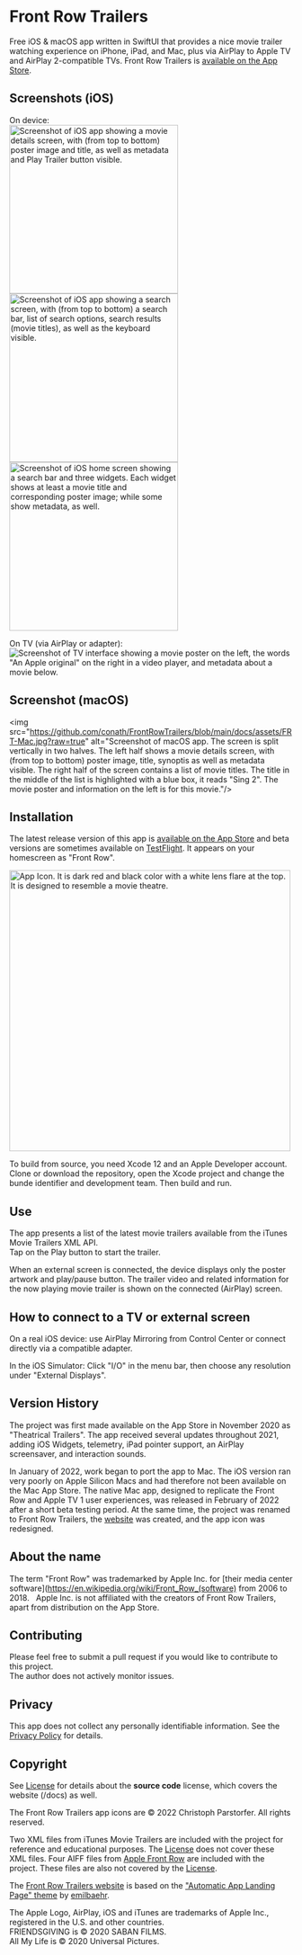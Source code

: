 # Front Row Trailers
Free iOS & macOS app written in SwiftUI that provides a nice movie trailer watching experience on iPhone, iPad, and Mac, plus via AirPlay to Apple TV and AirPlay 2-compatible TVs. Front Row Trailers is [available on the App Store](https://apps.apple.com/app/id1534845010).

## Screenshots (iOS)

On device:  
<img src="https://github.com/conath/FrontRowTrailers/blob/main/docs/assets/FRT-CoverFlow.jpg?raw=true" alt="Screenshot of iOS app showing a movie details screen, with (from top to bottom) poster image and title, as well as metadata and Play Trailer button visible." width="300"/>
<img src="https://github.com/conath/FrontRowTrailers/blob/main/docs/assets/FRT-Search.jpg?raw=true" alt="Screenshot of iOS app showing a search screen, with (from top to bottom) a search bar, list of search options, search results (movie titles), as well as the keyboard visible." width="300"/>
<img src="https://github.com/conath/FrontRowTrailers/blob/main/docs/assets/FRT-Widgets.jpg?raw=true" alt="Screenshot of iOS home screen showing a search bar and three widgets. Each widget shows at least a movie title and corresponding poster image; while some show metadata, as well." width="300"/>

On TV (via AirPlay or adapter):  
![Screenshot of TV interface showing a movie poster on the left, the words "An Apple original" on the right in a video player, and metadata about a movie below.](docs/assets/FRT-AirPlay.jpg)

## Screenshot (macOS)

<img src="https://github.com/conath/FrontRowTrailers/blob/main/docs/assets/FRT-Mac.jpg?raw=true" alt="Screenshot of macOS app. The screen is split vertically in two halves. The left half shows a movie details screen, with (from top to bottom) poster image, title, synoptis as well as metadata visible. The right half of the screen contains a list of movie titles. The title in the middle of the list is highlighted with a blue box, it reads "Sing 2". The movie poster and information on the left is for this movie."/>

## Installation

The latest release version of this app is [available on the App Store](https://apps.apple.com/app/id1534845010) and beta versions are sometimes available on [TestFlight](https://testflight.apple.com/join/Wnlesgzr). It appears on your homescreen as "Front Row".  


<img src="https://github.com/conath/FrontRowTrailers/blob/main/Design Assets/FrontRowTrailersIcon.png?raw=true" alt="App Icon. It is dark red and black color with a white lens flare at the top. It is designed to resemble a movie theatre." width="500"/>

To build from source, you need Xcode 12 and an Apple Developer account. Clone or download the repository, open the Xcode project and change the bunde identifier and development team. Then build and run.

## Use

The app presents a list of the latest movie trailers available from the iTunes Movie Trailers XML API.  
Tap on the Play button to start the trailer.

When an external screen is connected, the device displays only the poster artwork and play/pause button. The trailer video and related information for the now playing movie trailer is shown on the connected (AirPlay) screen.

## How to connect to a TV or external screen

On a real iOS device: use AirPlay Mirroring from Control Center or connect directly via a compatible adapter.

In the iOS Simulator: Click "I/O" in the menu bar, then choose any resolution under "External Displays".

## Version History 

The project was first made available on the App Store in November 2020 as "Theatrical Trailers". The app received several updates throughout 2021, adding iOS Widgets, telemetry, iPad pointer support, an AirPlay screensaver, and interaction sounds.  

In January of 2022, work began to port the app to Mac. The iOS version ran very poorly on Apple Silicon Macs and had therefore not been available on the Mac App Store. The native Mac app, designed to replicate the Front Row and Apple TV 1 user experiences, was released in February of 2022 after a short beta testing period. At the same time, the project was renamed to Front Row Trailers, the [website](https://frontrow-trailers.app/) was created, and the app icon was redesigned.

## About the name

The term "Front Row" was trademarked by Apple Inc. for [their media center software](https://en.wikipedia.org/wiki/Front_Row_(software) from 2006 to 2018.  
Apple Inc. is not affiliated with the creators of Front Row Trailers, apart from distribution on the App Store.  


## Contributing

Please feel free to submit a pull request if you would like to contribute to this project.   
The author does not actively monitor issues.  

## Privacy

This app does not collect any personally identifiable information. See the [Privacy Policy](https://frontrow-trailers.app/privacypolicy/) for details.

## Copyright

See [License](LICENSE) for details about the **source code** license, which covers the website (/docs) as well.

The Front Row Trailers app icons are © 2022 Christoph Parstorfer. All rights reserved.

Two XML files from iTunes Movie Trailers are included with the project for reference and educational purposes. The [License](LICENSE) does not cover these XML files.
Four AIFF files from [Apple Front Row](https://en.wikipedia.org/wiki/Front_Row_(software)) are included with the project. These files are also not covered by the [License](LICENSE).

The [Front Row Trailers website](https://frontrow-trailers.app/) is based on the ["Automatic App Landing Page" theme](https://github.com/emilbaehr/automatic-app-landing-page) by [emilbaehr](https://github.com/emilbaehr).

The Apple Logo, AirPlay, iOS and iTunes are trademarks of Apple Inc., registered in the U.S. and other countries.  
FRIENDSGIVING is © 2020 SABAN FILMS.  
All My Life is © 2020 Universal Pictures.  
